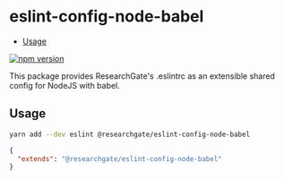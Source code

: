 # eslint-config-node-babel

<!-- START doctoc generated TOC please keep comment here to allow auto update -->
<!-- DON'T EDIT THIS SECTION, INSTEAD RE-RUN doctoc TO UPDATE -->

- [Usage](#usage)

<!-- END doctoc generated TOC please keep comment here to allow auto update -->

[![npm version](https://img.shields.io/npm/v/@researchgate/eslint-config-node-babel.svg)](https://www.npmjs.com/package/@researchgate/eslint-config-node-babel)

This package provides ResearchGate's .eslintrc as an extensible shared config
for NodeJS with babel.

## Usage

```bash
yarn add --dev eslint @researchgate/eslint-config-node-babel
```

```json
{
  "extends": "@researchgate/eslint-config-node-babel"
}
```

